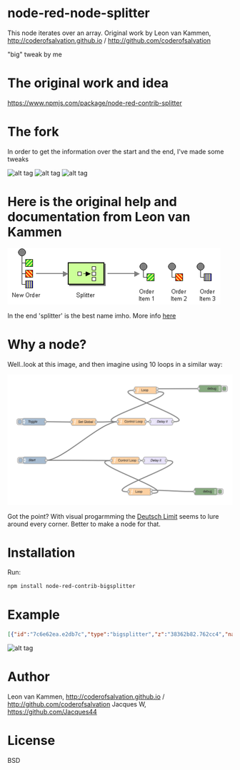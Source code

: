 node-red-node-splitter
====================

This node iterates over an array.
Original work by Leon van Kammen, http://coderofsalvation.github.io / http://github.com/coderofsalvation

"big" tweak by me

# The original work and idea

https://www.npmjs.com/package/node-red-contrib-splitter

# The fork

In order to get the information over the start and the end, I've made some tweaks

![alt tag](https://cloud.githubusercontent.com/assets/18165555/15009276/c9b2c9bc-11e5-11e6-8437-594122fe4581.PNG)
![alt tag](https://cloud.githubusercontent.com/assets/18165555/15009275/c9a91ee4-11e5-11e6-9797-5d09d30e9eef.PNG)
![alt tag](https://cloud.githubusercontent.com/assets/18165555/15009274/c99e50ea-11e5-11e6-863e-9d57a1317136.PNG)


# Here is the original help and documentation from Leon van Kammen

<img alt="" src="Sequencer.gif"/>

In the end 'splitter' is the best name imho.
More info [here](http://www.enterpriseintegrationpatterns.com/Sequencer.html)

# Why a node?

Well..look at this image, and then imagine using 10 loops in a similar way:

<img alt="" src="nodeloop.jpg"/>

Got the point?
With visual progarmming the [Deutsch Limit](http://en.wikipedia.org/wiki/Deutsch_limit) seems to lure around every corner. Better to make a node for that.

# Installation

Run: 

    npm install node-red-contrib-bigsplitter

# Example

```json
[{"id":"7c6e62ea.e2db7c","type":"bigsplitter","z":"38362b82.762cc4","name":"","property":"payload","x":384,"y":199,"wires":[[],[]]},{"id":"6722667a.9a7108","type":"bigsplitter","z":"38362b82.762cc4","name":"","property":"payload","x":381,"y":91,"wires":[["50e27884.e42888"],["d1bca856.6625f8"]]},{"id":"6b5eb21f.a9e65c","type":"inject","z":"38362b82.762cc4","name":"Go!","topic":"","payload":"","payloadType":"date","repeat":"","crontab":"","once":false,"x":112,"y":91,"wires":[["b0eee2c1.98e38"]]},{"id":"b0eee2c1.98e38","type":"function","z":"38362b82.762cc4","name":"data","func":"msg.payload = [ 1, 2, 3, 4, 5, 6 ]\nreturn msg;","outputs":1,"noerr":0,"x":240.5,"y":91,"wires":[["6722667a.9a7108"]]},{"id":"50e27884.e42888","type":"debug","z":"38362b82.762cc4","name":"data","active":true,"console":"false","complete":"payload","x":530.5,"y":69,"wires":[]},{"id":"d1bca856.6625f8","type":"debug","z":"38362b82.762cc4","name":"control","active":true,"console":"false","complete":"true","x":531,"y":123,"wires":[]},{"id":"cf5b3201.9fb9c","type":"comment","z":"38362b82.762cc4","name":"Sample bigsplitter usage","info":"","x":147.5,"y":45,"wires":[]},{"id":"a53aa76d.26d7a8","type":"inject","z":"38362b82.762cc4","name":"Go!","topic":"","payload":"","payloadType":"date","repeat":"","crontab":"","once":false,"x":111,"y":199,"wires":[["4a3bd19d.d3261"]]},{"id":"4a3bd19d.d3261","type":"function","z":"38362b82.762cc4","name":"data","func":"var ret = []\nfor (i = 0; i < 2000; i++) {\n    ret.push(i);\n}\nreturn {payload: ret}","outputs":1,"noerr":0,"x":247,"y":199,"wires":[["7c6e62ea.e2db7c"]]}]
```

![alt tag](https://cloud.githubusercontent.com/assets/18165555/15009277/c9b5368e-11e5-11e6-9719-204220635dfb.PNG)

# Author

Leon van Kammen, http://coderofsalvation.github.io / http://github.com/coderofsalvation
Jacques W, https://github.com/Jacques44

# License 

BSD
